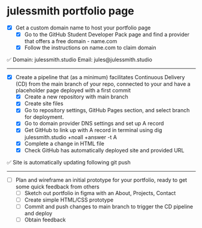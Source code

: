 # julessmith portfolio page

- [x]  Get a custom domain name to host your portfolio page
    - [x]  Go to the GitHub Student Developer Pack page and find a provider that offers a free domain - name.com
    - [x]  Follow the instructions on name.com to claim domain

<aside>
✅ Domain: julessmith.studio
Email: jules@julessmith.studio

</aside>
<hr>

- [x]  Create a pipeline that (as a minimum) facilitates Continuous Delivery (CD) from the main branch of your repo, connected to your and have a placeholder page deployed with a first commit
    - [x]  Create a new repository with main branch
    - [x]  Create site files
    - [x]  Go to repository settings, GitHub Pages section, and select branch for deployment.
    - [x]  Go to domain provider DNS settings and set up A record
    - [x]  Get GitHub to link up with A record in terminal using dig julessmith.studio +noall +answer -t A
    - [x]  Complete a change in HTML file
    - [x]  Check GitHub has automatically deployed site and provided URL
  
<aside>
✅ Site is automatically updating following git push
</aside>
<hr>
        
- [ ]  Plan and wireframe an initial prototype for your portfolio, ready to get some quick feedback from others
    - [ ]  Sketch out portfolio in figma with an About, Projects, Contact
    - [ ]  Create simple HTML/CSS prototype
    - [ ]  Commit and push changes to main branch to trigger the CD pipeline and deploy
    - [ ]  Obtain feedback
